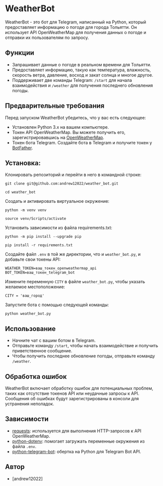 # WeatherBot

WeatherBot - это бот для Telegram, написанный на Python, который предоставляет информацию о погоде для города Тольятти. Он использует API OpenWeatherMap для получения данных о погоде и отправки их пользователям по запросу.

## Функции
- Запрашивает данные о погоде в реальном времени для Тольятти.
- Предоставляет информацию, такую как температура, влажность, скорость ветра, давление, восход и закат солнца и многое другое.
- Поддерживает две команды Telegram: `/start` для начала взаимодействия и `/weather` для получения последнего обновления погоды.

## Предварительные требования
Перед запуском WeatherBot убедитесь, что у вас есть следующее:
- Установлен Python 3.x на вашем компьютере.
- Токен API OpenWeatherMap. Вы можете получить его, зарегистрировавшись на [OpenWeatherMap](https://openweathermap.org/).
- Токен бота Telegram. Создайте бота в Telegram и получите токен у [BotFather](https://core.telegram.org/bots#botfather).

## Установка:

Клонировать репозиторий и перейти в него в командной строке:

```
git clone git@github.com:andrew12022/weather_bot.git
```

```
cd weather_bot
```

Cоздать и активировать виртуальное окружение:

```
python -m venv venv
```

```
source venv/Scripts/activate
```

Установить зависимости из файла requirements.txt:

```
python -m pip install --upgrade pip
```

```
pip install -r requirements.txt
```

Создайте файл `.env` в той же директории, что и `weather_bot.py`, и добавьте свои токены API:

```
WEATHER_TOKEN=ваш_токен_openweathermap_api
BOT_TOKEN=ваш_токен_telegram_bot
```

Измените переменную `CITY` в файле `weather_bot.py`, чтобы указать желаемое местоположение:

```
CITY = 'ваш_город'
```

Запустите бота с помощью следующей команды:

```
python weather_bot.py
```

## Использование
- Начните чат с вашим ботом в Telegram.
- Отправьте команду `/start`, чтобы начать взаимодействие и получить приветственное сообщение.
- Чтобы получить последнее обновление погоды, отправьте команду `/weather`.

## Обработка ошибок
WeatherBot включает обработку ошибок для потенциальных проблем, таких как отсутствие токенов API или неудачные запросы к API. Сообщения об ошибках будут зарегистрированы в консоли для устранения неполадок.

## Зависимости
- [requests](https://pypi.org/project/requests/): используется для выполнения HTTP-запросов к API OpenWeatherMap.
- [python-dotenv](https://pypi.org/project/python-dotenv/): помогает загружать переменные окружения из файла `.env`.
- [python-telegram-bot](https://pypi.org/project/python-telegram-bot/): обертка на Python для Telegram Bot API.

## Автор
- [andrew12022]
